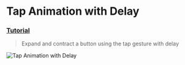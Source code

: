 # Tap Animation with Delay
 ### [Tutorial](https://designcode.io/swiftui-handbook-tap-animation-with-delay)
> Expand and contract a button using the tap gesture with delay

![Tap Animation with Delay](https://github.com/mrgsdev/DesignCode/assets/157994617/aaec2075-a804-45ac-8e65-179132f52e42)
